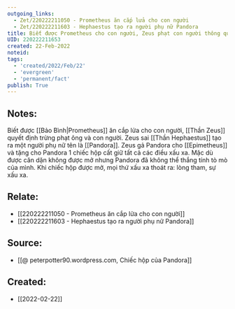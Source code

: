 ```yaml
---
outgoing_links:
  - Zet/220222211050 - Prometheus ăn cắp lửa cho con người
  - Zet/220222211603 - Hephaestus tạo ra người phụ nữ Pandora
title: Biết được Prometheus cho con người, Zeus phạt con người thông qua Pandora
UID: 220222211653
created: 22-Feb-2022
noteid:
tags:
  - 'created/2022/Feb/22'
  - 'evergreen'
  - 'permanent/fact'
publish: True
---
```

## Notes:
Biết được [[Bảo Bình|Prometheus]] ăn cắp lửa cho con người, [[Thần Zeus]] quyết định trừng phạt ông và con người. Zeus sai [[Thần Hephaestus]] tạo ra một người phụ nữ tên là [[Pandora]]. Zeus gả Pandora cho [[Epimetheus]] và tặng cho Pandora 1 chiếc hộp cất giữ tất cả các điều xấu xa. Mặc dù được căn dặn không được mở nhưng Pandora đã không thể thắng tính tò mò của mình. Khi chiếc hộp được mở, mọi thứ xấu xa thoát ra: lòng tham, sự xấu xa.

## Relate:
- [[220222211050 - Prometheus ăn cắp lửa cho con người]]
- [[220222211603 - Hephaestus tạo ra người phụ nữ Pandora]]

## Source:
- [[@ peterpotter90.wordpress.com, Chiếc hộp của Pandora]]




## Created:
- [[2022-02-22]]
